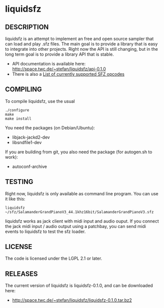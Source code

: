 # liquidsfz

## DESCRIPTION

liquidsfz is an attempt to implement an free and open source sampler that can
load and play .sfz files. The main goal is to provide a library that is easy to
integrate into other projects. Right now the API is still changing, but in the
long term goal is to provide a library API that is stable.

 * API documentation is available here: http://space.twc.de/~stefan/liquidsfz/api-0.1.0
 * There is also a [List of currently supported SFZ opcodes](OPCODES.md)

## COMPILING

To compile liquidsfz, use the usual

    ./configure
    make
    make install

You need the packages (on Debian/Ubuntu):

* libjack-jackd2-dev
* libsndfile1-dev

If you are building from git, you also need the package (for autogen.sh to work):

* autoconf-archive

## TESTING

Right now, liquidsfz is only available as command line program. You can use it
like this:

    liquidsfz ~/sfz/SalamanderGrandPianoV3_44.1khz16bit/SalamanderGrandPianoV3.sfz

liquidsfz works as jack client with midi input and audio ouput. If you connect
the jack midi input / audio output using a patchbay, you can send midi events
to liquidsfz to test the sfz loader.

## LICENSE

The code is licensed under the LGPL 2.1 or later.

## RELEASES

The current version of liquidsfz is liquidsfz-0.1.0, and can be downloaded
here:

* http://space.twc.de/~stefan/liquidsfz/liquidsfz-0.1.0.tar.bz2
